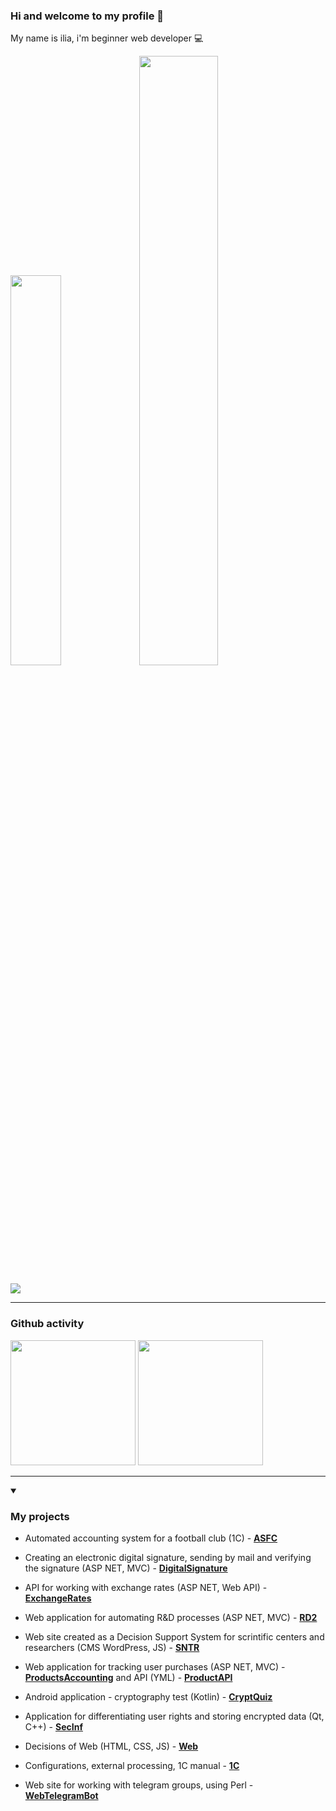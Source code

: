 ### Hi and welcome to my profile 👋 

My name is ilia, i'm beginner web developer :computer: 

<p>
    <img src="https://media.giphy.com/media/qgQUggAC3Pfv687qPC/giphy.gif" width="40%"/>
    <img src="https://github-readme-tech-stack.vercel.app/api/cards?lineCount=5&line1=CSHARP%2CCSHARP%2C9910ce%3BASP.NET+MVC%2CASP.NET+MVC%2C4b2323%3BWEB+API%2CWEB+API%2C451a1a%3BWPF%2CWPF%2Cd52f2f%3BWINFORMS%2CWINFORMS%2C801a1a%3B&line2=HTML5%2CHTML5%2Ce54603%3BCSS3%2CCSS3%2C2016e6%3BJS%2CJS%2Cdb6f0a%3BNODE%2CNODE%2Cf38105%3BVUE%2CVUE%2Ceb920d%3BREACT%2CREACT%2C06eea8%3B&line3=POSTGRESQL%2CPOSTGRESQL%2C19cbc4%3BMYSQL%2CMYSQL%2C079ee9%3BMS+SQL%2CMS+SQL%2C0fdcd4%3BMongoDB%2CMongoDB%2C0ae469%3B&line4=GITHUB%2CGITHUB%2Cf7f7f7%3BGITLAB%2CGITLAB%2Ce26907%3BAPI%2CAPI%2C43caca%3BDocker%2CDocker%2C1452d2%3B&line5=1C%2C1C%2Ce57802%3BSQL%2CSQL%2Cffffff%3B" width="50%"/>

</p>

<img src="https://komarev.com/ghpvc/?username=smylebifa"/>
    
<hr>

### Github activity

   <a href="https://github.com/smylebifa/github-readme-stats">
       <img height=200 src="https://github-readme-stats.vercel.app/api/top-langs/?username=smylebifa&layout=compact&theme=tokyonight&langs_count=14"/></a>

   <a href="https://github-readme-stats.vercel.app/api?username=smylebifa&show_icons=true&count_private=true">
       <img height=200 src="https://github-readme-stats.vercel.app/api?username=smylebifa&show_icons=true&count_private=true&theme=tokyonight"/></a>

<hr>

<details open>
  <summary><h3>My projects</h3></summary>

- Automated accounting system for a football club (1C) - **[ASFC](https://github.com/smylebifa/Notes1C/tree/main/SolutionsOfTasks/FootballClubSystem)**

- Creating an electronic digital signature, sending by mail and verifying the signature (ASP NET, MVC) - **[DigitalSignature](https://github.com/smylebifa/CreateAndSendSignatureByGmail)**

- API for working with exchange rates (ASP NET, Web API) - **[ExchangeRates](https://github.com/smylebifa/ExchangeRates)**

- Web application for automating R&D processes (ASP NET, MVC) - **[RD2](https://github.com/smylebifa/RD2)** 

- Web site created as a Decision Support System for scrintific centers and researchers (CMS WordPress, JS) - **[SNTR](https://github.com/smylebifa/SNTR)** 

- Web application for tracking user purchases (ASP NET, MVC) - **[ProductsAccounting](https://github.com/smylebifa/ProductsAccounting)** and API (YML) - **[ProductAPI](https://github.com/smylebifa/ProductAPI)**  
  
- Android application - cryptography test (Kotlin) - **[CryptQuiz](https://github.com/smylebifa/CryptQuiz)**

- Application for differentiating user rights and storing encrypted data (Qt, C++) - **[SecInf](https://github.com/smylebifa/SecInf2)**

- Decisions of Web (HTML, CSS, JS) - **[Web](https://github.com/smylebifa/SolutionsWeb)**

- Configurations, external processing, 1C manual - **[1C](https://github.com/smylebifa/Notes1C)**

- Web site for working with telegram groups, using Perl - **[WebTelegramBot](https://github.com/smylebifa/WebTelegramBot)** 

</details>
